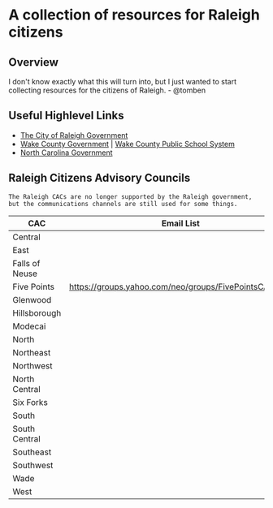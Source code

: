# A collection of resources for Raleigh citizens

## Overview

I don't know exactly what this will turn into, but I just wanted to start collecting resources for the citizens of Raleigh. - @tomben

## Useful Highlevel Links

* [The City of Raleigh Government](https://raleighnc.gov/)
* [Wake County Government](https://www.nc.gov/) | [Wake County Public School System](https://www.wcpss.net/)
* [North Carolina Government](https://www.nc.gov/)

## Raleigh Citizens Advisory Councils

    The Raleigh CACs are no longer supported by the Raleigh government, but the communications channels are still used for some things.

| CAC | Email List | Twitter | Facebook | Website |
| --- | --- | --- | --- | --- |
| Central |  |  |  |  |
| East |  |  |  |  |
| Falls of Neuse |  |  |  |  |
| Five Points | https://groups.yahoo.com/neo/groups/FivePointsCAC/info | @fivepointscac | www.facebook.com/fivepointscac | defunct |
| Glenwood |  |  |  |  |
| Hillsborough |  |  | https://www.facebook.com/wadecac |  |
| Modecai |  |  |  |  |
| North |  |  |  |  |
| Northeast |  |  |  |  |
| Northwest |  |  |  |  |
| North Central |  |  |  |  |
| Six Forks |  |  |  |  |
| South |  |  |  |  |
| South Central |  |  |  |  |
| Southeast |  |  |  |  |
| Southwest |  |  |  |  |
| Wade |  |  |  |  |
| West |  |  |  |  |
